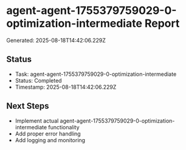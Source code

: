 # agent-agent-1755379759029-0-optimization-intermediate Report

Generated: 2025-08-18T14:42:06.229Z

## Status
- Task: agent-agent-1755379759029-0-optimization-intermediate
- Status: Completed
- Timestamp: 2025-08-18T14:42:06.229Z

## Next Steps
- Implement actual agent-agent-1755379759029-0-optimization-intermediate functionality
- Add proper error handling
- Add logging and monitoring
